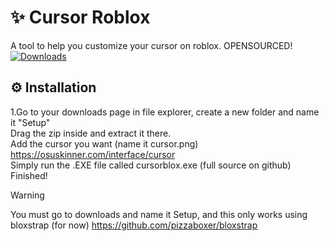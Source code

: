 # ✨ Cursor Roblox
A tool to help you customize your cursor on roblox. OPENSOURCED!
<br>
[![Downloads](https://img.shields.io/github/downloads/obiged2231095/cursor-roblox/latest/total?color=981bfe)](https://placeholder.png)
## __⚙__ Installation
1.Go to your downloads page in file explorer, create a new folder and name it "Setup"
<br>
Drag the zip inside and extract it there.
<br>
Add the cursor you want (name it cursor.png) <https://osuskinner.com/interface/cursor>
<br>
Simply run the .EXE file called cursorblox.exe (full source on github)
<br>
Finished!

> [!WARNING]
> You must go to downloads and name it Setup, and this only works using bloxstrap (for now) <https://github.com/pizzaboxer/bloxstrap>
